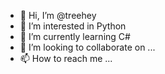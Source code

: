 - 👋 Hi, I’m @treehey
- 👀 I’m interested in Python
- 🌱 I’m currently learning C#
- 💞️ I’m looking to collaborate on ...
- 📫 How to reach me ...

<!---
treehey/treehey is a ✨ special ✨ repository because its `README.md` (this file) appears on your GitHub profile.
You can click the Preview link to take a look at your changes.
--->

